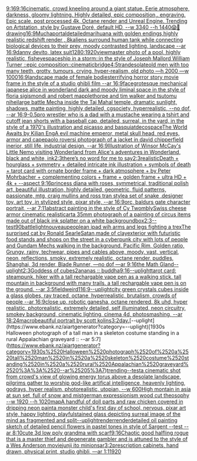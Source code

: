[9:16](https://www.ebank.nz/aiartgenerator?category=9%3A16)[9:16](https://www.ebank.nz/aiartgenerator?category=9%3A16)[cinematic, crowd kneeling around a giant statue. Eerie atmosphere, darkness, gloomy lightning. Highly detailed, epic composition,. engraving. Epic scale, post processed 4k, Octane render and Unreal Engine. Trending on Artstation, style by Gustave Doré, default HD, --w 3340 --h 1440](https://www.ebank.nz/aiartgenerator?category=cinematic%2C%2520crowd%2520kneeling%2520around%2520a%2520giant%2520statue.%2520Eerie%2520atmosphere%2C%2520darkness%2C%2520gloomy%2520lightning.%2520Highly%2520detailed%2C%2520epic%2520composition%2C.%2520engraving.%2520Epic%2520scale%2C%2520post%2520processed%25204k%2C%2520Octane%2520render%2520and%2520Unreal%2520Engine.%2520Trending%2520on%2520Artstation%2C%2520style%2520by%2520Gustave%2520Dor%C3%A9%2C%2520default%2520HD%2C%2520--w%25203340%2520--h%25201440)[😱🥶](https://www.ebank.nz/aiartgenerator?category=%F0%9F%98%B1%F0%9F%A5%B6)[drawing](https://www.ebank.nz/aiartgenerator?category=drawing)[16:9](https://www.ebank.nz/aiartgenerator?category=16%3A9)[Mucha](https://www.ebank.nz/aiartgenerator?category=Mucha)[portal](https://www.ebank.nz/aiartgenerator?category=portal)[detailed](https://www.ebank.nz/aiartgenerator?category=detailed)[marihuana  with golden endings,highly realistic redshift render , 8k](https://www.ebank.nz/aiartgenerator?category=marihuana%2520%2520with%2520golden%2520endings%2Chighly%2520realistic%2520redshift%2520render%2520%2C%25208k)[aliens surround human tank while connecting biological devices to their prey, moody contrasted lighting, landscape --ar 16:9](https://www.ebank.nz/aiartgenerator?category=aliens%2520surround%2520human%2520tank%2520while%2520connecting%2520biological%2520devices%2520to%2520their%2520prey%2C%2520moody%2520contrasted%2520lighting%2C%2520landscape%2520--ar%252016%3A9)[danny devito, latex suit](https://www.ebank.nz/aiartgenerator?category=danny%2520devito%2C%2520latex%2520suit)[1280:1920](https://www.ebank.nz/aiartgenerator?category=1280%3A1920)[viewmaster photo of a pool, highly realistic, fisheye](https://www.ebank.nz/aiartgenerator?category=viewmaster%2520photo%2520of%2520a%2520pool%2C%2520highly%2520realistic%2C%2520fisheye)[spaceship in a storm::in the style of Joseph Mallord William Turner ::epic composition::cinematic](https://www.ebank.nz/aiartgenerator?category=spaceship%2520in%2520a%2520storm%3A%3Ain%2520the%2520style%2520of%2520Joseph%2520Mallord%2520William%2520Turner%2520%3A%3Aepic%2520composition%3A%3Acinematic)[bridge](https://www.ebank.nz/aiartgenerator?category=bridge)[4:5](https://www.ebank.nz/aiartgenerator?category=4%3A5)[tran](https://www.ebank.nz/aiartgenerator?category=tran)[desolate](https://www.ebank.nz/aiartgenerator?category=desolate)[old men with too many teeth, grotty, tumours, crying, hyper-realism, old photo —h 2000 —w 1000](https://www.ebank.nz/aiartgenerator?category=old%2520men%2520with%2520too%2520many%2520teeth%2C%2520grotty%2C%2520tumours%2C%2520crying%2C%2520hyper-realism%2C%2520old%2520photo%2520%E2%80%94h%25202000%2520%E2%80%94w%25201000)[16:9](https://www.ebank.nz/aiartgenerator?category=16%3A9)[landscape made of female bodies](https://www.ebank.nz/aiartgenerator?category=landscape%2520made%2520of%2520female%2520bodies)[terrifying horror story movie frame in the style of a studio ghibli film --ar 16:9](https://www.ebank.nz/aiartgenerator?category=terrifying%2520horror%2520story%2520movie%2520frame%2520in%2520the%2520style%2520of%2520a%2520studio%2520ghibli%2520film%2520--ar%252016%3A9)[face](https://www.ebank.nz/aiartgenerator?category=face)[grotesque mechanical japanese alice in wonderland dark and moody liminal space in the style of floria sigismondi and robert mapplethorpe and tim walker and tsutomu nihei](https://www.ebank.nz/aiartgenerator?category=grotesque%2520mechanical%2520japanese%2520alice%2520in%2520wonderland%2520dark%2520and%2520moody%2520liminal%2520space%2520in%2520the%2520style%2520of%2520floria%2520sigismondi%2520and%2520robert%2520mapplethorpe%2520and%2520tim%2520walker%2520and%2520tsutomu%2520nihei)[large battle Mecha inside the Taj Mahal temple, dramatic sunlight, shadows, matte painting, highly detailed, cgsociety, hyperrealistic, --no dof, --ar 16:9](https://www.ebank.nz/aiartgenerator?category=large%2520battle%2520Mecha%2520inside%2520the%2520Taj%2520Mahal%2520temple%2C%2520dramatic%2520sunlight%2C%2520shadows%2C%2520matte%2520painting%2C%2520highly%2520detailed%2C%2520cgsociety%2C%2520hyperrealistic%2C%2520--no%2520dof%2C%2520--ar%252016%3A9)[-0.5](https://www.ebank.nz/aiartgenerator?category=-0.5)[pro wrestler who is a dad with a mustache wearing a tshirt and cutoff jean shorts with a baseball cap, detailed, surreal, in the yard, in the style of a 1970's illustration and picasso and basquiat](https://www.ebank.nz/aiartgenerator?category=pro%2520wrestler%2520who%2520is%2520a%2520dad%2520with%2520a%2520mustache%2520wearing%2520a%2520tshirt%2520and%2520cutoff%2520jean%2520shorts%2520with%2520a%2520baseball%2520cap%2C%2520detailed%2C%2520surreal%2C%2520in%2520the%2520yard%2C%2520in%2520the%2520style%2520of%2520a%25201970%27s%2520illustration%2520and%2520picasso%2520and%2520basquiat)[deco](https://www.ebank.nz/aiartgenerator?category=deco)[space](https://www.ebank.nz/aiartgenerator?category=space)[The World Awaits by Kilian Eng](https://www.ebank.nz/aiartgenerator?category=The%2520World%2520Awaits%2520by%2520Kilian%2520Eng)[A evil machine emperor, metal skull head, red eyes, armor and cape](https://www.ebank.nz/aiartgenerator?category=A%2520evil%2520machine%2520emperor%2C%2520metal%2520skull%2520head%2C%2520red%2520eyes%2C%2520armor%2520and%2520cape)[paolo roversi photograph of a jacket in david chipperfield inerior, still life, industrial design, --ar 16:9](https://www.ebank.nz/aiartgenerator?category=paolo%2520roversi%2520photograph%2520of%2520a%2520jacket%2520in%2520david%2520chipperfield%2520inerior%2C%2520still%2520life%2C%2520industrial%2520design%2C%2520--ar%252016%3A9)[Illustration of Winsor McCay's Little Nemo visiting Wonderland from Alice's adventures in Wonderland, black and white, ink](https://www.ebank.nz/aiartgenerator?category=Illustration%2520of%2520Winsor%2520McCay%27s%2520Little%2520Nemo%2520visiting%2520Wonderland%2520from%2520Alice%27s%2520adventures%2520in%2520Wonderland%2C%2520black%2520and%2520white%2C%2520ink)[2:3](https://www.ebank.nz/aiartgenerator?category=2%3A3)[there’s no word for me to say](https://www.ebank.nz/aiartgenerator?category=there%E2%80%99s%2520no%2520word%2520for%2520me%2520to%2520say)[2:3](https://www.ebank.nz/aiartgenerator?category=2%3A3)[realistic](https://www.ebank.nz/aiartgenerator?category=realistic)[Death + hourglass + symmetry + detailed intricate ink illustration + symbols of death + tarot card with ornate border frame + dark atmosphere + by Peter Mohrbacher + complementing colors + frame + golden frame + ultra HD + 4k + --aspect 9:16](https://www.ebank.nz/aiartgenerator?category=Death%2520%2B%2520hourglass%2520%2B%2520symmetry%2520%2B%2520detailed%2520intricate%2520ink%2520illustration%2520%2B%2520symbols%2520of%2520death%2520%2B%2520tarot%2520card%2520with%2520ornate%2520border%2520frame%2520%2B%2520dark%2520atmosphere%2520%2B%2520by%2520Peter%2520Mohrbacher%2520%2B%2520complementing%2520colors%2520%2B%2520frame%2520%2B%2520golden%2520frame%2520%2B%2520ultra%2520HD%2520%2B%25204k%2520%2B%2520--aspect%25209%3A16)[princess diana with roses, symmetrical, traditional polish art, beautiful illustration, highly detailed, geometric, fluid patterns, passionate, mtg, craig mullins and ross tran style](https://www.ebank.nz/aiartgenerator?category=princess%2520diana%2520with%2520roses%2C%2520symmetrical%2C%2520traditional%2520polish%2520art%2C%2520beautiful%2520illustration%2C%2520highly%2520detailed%2C%2520geometric%2C%2520fluid%2520patterns%2C%2520passionate%2C%2520mtg%2C%2520craig%2520mullins%2520and%2520ross%2520tran%2520style)[a set of snake ,designer toy, art toy ,in stylized style, pixar style, --ar 16:9](https://www.ebank.nz/aiartgenerator?category=a%2520set%2520of%2520snake%2520%2Cdesigner%2520toy%2C%2520art%2520toy%2520%2Cin%2520stylized%2520style%2C%2520pixar%2520style%2C%2520--ar%252016%3A9)[orc,  baldurs gate character portrait, --ar 7:11](https://www.ebank.nz/aiartgenerator?category=orc%2C%2520%2520baldurs%2520gate%2520character%2520portrait%2C%2520--ar%25207%3A11)[abstract painting in the style of Cy Twombly](https://www.ebank.nz/aiartgenerator?category=abstract%2520painting%2520in%2520the%2520style%2520of%2520Cy%2520Twombly)[Swiss cheese armor cinematic realistic](https://www.ebank.nz/aiartgenerator?category=Swiss%2520cheese%2520armor%2520cinematic%2520realistic)[art](https://www.ebank.nz/aiartgenerator?category=art)[a 35mm photograph of a painting of circus items made out of black ink splatter on a white background](https://www.ebank.nz/aiartgenerator?category=a%252035mm%2520photograph%2520of%2520a%2520painting%2520of%2520circus%2520items%2520made%2520out%2520of%2520black%2520ink%2520splatter%2520on%2520a%2520white%2520background)[box](https://www.ebank.nz/aiartgenerator?category=box)[2:3](https://www.ebank.nz/aiartgenerator?category=2%3A3)[--test](https://www.ebank.nz/aiartgenerator?category=--test)[90](https://www.ebank.nz/aiartgenerator?category=90)[battle](https://www.ebank.nz/aiartgenerator?category=battle)[light](https://www.ebank.nz/aiartgenerator?category=light)[nouveau](https://www.ebank.nz/aiartgenerator?category=nouveau)[people](https://www.ebank.nz/aiartgenerator?category=people)[an ipad wih arms and legs fighting a trex](https://www.ebank.nz/aiartgenerator?category=an%2520ipad%2520wih%2520arms%2520and%2520legs%2520fighting%2520a%2520trex)[The surprised cat by Ronald Searle](https://www.ebank.nz/aiartgenerator?category=The%2520surprised%2520cat%2520by%2520Ronald%2520Searle)[Satan,made of clay](https://www.ebank.nz/aiartgenerator?category=Satan%2Cmade%2520of%2520clay)[exterior with futuristic food stands and shops on the street in a cyberpunk city with lots of people and Gundam Mechs walking in the background. Pacific Rim, Golden ratio, Grungy, rainy, techwear, pipes and cables above, moody, vast, vertical, neon, reflections, smoky, extremely realistic, octane render, puddles, Shanghai, 3d render, Blade Runner, —no dof —ar 9:16](https://www.ebank.nz/aiartgenerator?category=exterior%2520with%2520futuristic%2520food%2520stands%2520and%2520shops%2520on%2520the%2520street%2520in%2520a%2520cyberpunk%2520city%2520with%2520lots%2520of%2520people%2520and%2520Gundam%2520Mechs%2520walking%2520in%2520the%2520background.%2520Pacific%2520Rim%2C%2520Golden%2520ratio%2C%2520Grungy%2C%2520rainy%2C%2520techwear%2C%2520pipes%2520and%2520cables%2520above%2C%2520moody%2C%2520vast%2C%2520vertical%2C%2520neon%2C%2520reflections%2C%2520smoky%2C%2520extremely%2520realistic%2C%2520octane%2520render%2C%2520puddles%2C%2520Shanghai%2C%25203d%2520render%2C%2520Blade%2520Runner%2C%2520%E2%80%94no%2520dof%2520%E2%80%94ar%25209%3A16)[the Math Gland](https://www.ebank.nz/aiartgenerator?category=the%2520Math%2520Gland)[--uplight](https://www.ebank.nz/aiartgenerator?category=--uplight)[2:3](https://www.ebank.nz/aiartgenerator?category=2%3A3)[Goddess of cubes](https://www.ebank.nz/aiartgenerator?category=Goddess%2520of%2520cubes)[2](https://www.ebank.nz/aiartgenerator?category=2)[ananas :: buddha](https://www.ebank.nz/aiartgenerator?category=ananas%2520%3A%3A%2520buddha)[9:16](https://www.ebank.nz/aiartgenerator?category=9%3A16)[--uplight](https://www.ebank.nz/aiartgenerator?category=--uplight)[tarot card: steampunk. hiker with a tall rechargable vape pen as a walking stick. tall mountain in background with many trails. a tall rechargable vape pen is on the ground. --ar 3:5](https://www.ebank.nz/aiartgenerator?category=tarot%2520card%3A%2520steampunk.%2520hiker%2520with%2520a%2520tall%2520rechargable%2520vape%2520pen%2520as%2520a%2520walking%2520stick.%2520tall%2520mountain%2520in%2520background%2520with%2520many%2520trails.%2520a%2520tall%2520rechargable%2520vape%2520pen%2520is%2520on%2520the%2520ground.%2520--ar%25203%3A5)[field](https://www.ebank.nz/aiartgenerator?category=field)[weird](https://www.ebank.nz/aiartgenerator?category=weird)[1](https://www.ebank.nz/aiartgenerator?category=1)[16:9](https://www.ebank.nz/aiartgenerator?category=16%3A9)[--uplight](https://www.ebank.nz/aiartgenerator?category=--uplight)[city green crystals cubes inside a glass globes, ray traced, octane, hyperrealistic, brutalism, crowds of people --ar 16:9](https://www.ebank.nz/aiartgenerator?category=city%2520green%2520crystals%2520cubes%2520inside%2520a%2520glass%2520globes%2C%2520ray%2520traced%2C%2520octane%2C%2520hyperrealistic%2C%2520brutalism%2C%2520crowds%2520of%2520people%2520--ar%252016%3A9)[close up,  robotic ganesha, octane rendered,  8k uhd,  hyper realistic,  photorealistic,  extremely detailed, self illuminated, neon circuitry, smokey background,  cinematic lighting,  cinema 4d,  photosmashing, --ar 18:24](https://www.ebank.nz/aiartgenerator?category=close%2520up%2C%2520%2520robotic%2520ganesha%2C%2520octane%2520rendered%2C%2520%25208k%2520uhd%2C%2520%2520hyper%2520realistic%2C%2520%2520photorealistic%2C%2520%2520extremely%2520detailed%2C%2520self%2520illuminated%2C%2520neon%2520circuitry%2C%2520smokey%2520background%2C%2520%2520cinematic%2520lighting%2C%2520%2520cinema%25204d%2C%2520%2520photosmashing%2C%2520--ar%252018%3A24)[macro](https://www.ebank.nz/aiartgenerator?category=macro)[beautiful portrait by  scott kolins](https://www.ebank.nz/aiartgenerator?category=beautiful%2520portrait%2520by%2520%2520scott%2520kolins)[3:2](https://www.ebank.nz/aiartgenerator?category=3%3A2)[day.](https://www.ebank.nz/aiartgenerator?category=day.)[--uplight](https://www.ebank.nz/aiartgenerator?category=--uplight)[1930s Halloween photograph of a tall man in a skeleton costume standing in a rural Appalachian graveyard :: --ar 5:7](https://www.ebank.nz/aiartgenerator?category=1930s%2520Halloween%2520photograph%2520of%2520a%2520tall%2520man%2520in%2520a%2520skeleton%2520costume%2520standing%2520in%2520a%2520rural%2520Appalachian%2520graveyard%2520%3A%3A%2520--ar%25205%3A7)[trending](https://www.ebank.nz/aiartgenerator?category=trending)[--test](https://www.ebank.nz/aiartgenerator?category=--test)[a cinematic shot from crowd's view of glowing energy torus above a desolate landscape, pilgrims gather to worship god-like artifical intelligence, heavenly lighting, godrays, hyper realism, photorealistic, utopian, --w 600](https://www.ebank.nz/aiartgenerator?category=a%2520cinematic%2520shot%2520from%2520crowd%27s%2520view%2520of%2520glowing%2520energy%2520torus%2520above%2520a%2520desolate%2520landscape%2C%2520pilgrims%2520gather%2520to%2520worship%2520god-like%2520artifical%2520intelligence%2C%2520heavenly%2520lighting%2C%2520godrays%2C%2520hyper%2520realism%2C%2520photorealistic%2C%2520utopian%2C%2520--w%2520600)[High montain in asia at sun set, full of snow and mist](https://www.ebank.nz/aiartgenerator?category=High%2520montain%2520in%2520asia%2520at%2520sun%2520set%2C%2520full%2520of%2520snow%2520and%2520mist)[german expressionism wood cut theosophy --w 1920 --h 1020](https://www.ebank.nz/aiartgenerator?category=german%2520expressionism%2520wood%2520cut%2520theosophy%2520--w%25201920%2520--h%25201020)[map](https://www.ebank.nz/aiartgenerator?category=map)[A handful of doll parts and raw chicken covered in dripping neon paint](https://www.ebank.nz/aiartgenerator?category=A%2520handful%2520of%2520doll%2520parts%2520and%2520raw%2520chicken%2520covered%2520in%2520dripping%2520neon%2520paint)[a monster child's first day of school, nervous, pixar art style, happy lighting, playful](https://www.ebank.nz/aiartgenerator?category=a%2520monster%2520child%27s%2520first%2520day%2520of%2520school%2C%2520nervous%2C%2520pixar%2520art%2520style%2C%2520happy%2520lighting%2C%2520playful)[stained glass depicting surreal image of the mind as fragmented and split](https://www.ebank.nz/aiartgenerator?category=stained%2520glass%2520depicting%2520surreal%2520image%2520of%2520the%2520mind%2520as%2520fragmented%2520and%2520split)[--uplight](https://www.ebank.nz/aiartgenerator?category=--uplight)[render](https://www.ebank.nz/aiartgenerator?category=render)[render](https://www.ebank.nz/aiartgenerator?category=render)[detailed oil painting sketch of detailed pencil flowers in pastel tones in style of Sargent --test --ar 8:10](https://www.ebank.nz/aiartgenerator?category=detailed%2520oil%2520painting%2520sketch%2520of%2520detailed%2520pencil%2520flowers%2520in%2520pastel%2520tones%2520in%2520style%2520of%2520Sargent%2520--test%2520--ar%25208%3A10)[cute 3d low poly grandma with scarf](https://www.ebank.nz/aiartgenerator?category=cute%25203d%2520low%2520poly%2520grandma%2520with%2520scarf)[9:16](https://www.ebank.nz/aiartgenerator?category=9%3A16)[Chaotic good  halfling rogue that is a master thief and degenerate gambler and is attuned to the style of a Wes Anderson movie](https://www.ebank.nz/aiartgenerator?category=Chaotic%2520good%2520%2520halfling%2520rogue%2520that%2520is%2520a%2520master%2520thief%2520and%2520degenerate%2520gambler%2520and%2520is%2520attuned%2520to%2520the%2520style%2520of%2520a%2520Wes%2520Anderson%2520movie)[junji ito minions](https://www.ebank.nz/aiartgenerator?category=junji%2520ito%2520minions)[ar3:2](https://www.ebank.nz/aiartgenerator?category=ar3%3A2)[prescription cabinets, hand drawn, physical print, studio ghibli, —ar 1:1](https://www.ebank.nz/aiartgenerator?category=prescription%2520cabinets%2C%2520hand%2520drawn%2C%2520physical%2520print%2C%2520studio%2520ghibli%2C%2520%E2%80%94ar%25201%3A1)[1920](https://www.ebank.nz/aiartgenerator?category=1920)